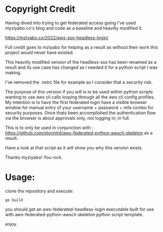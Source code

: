 # Copyright Credit
Having dived into trying to get federated access going I've used myziyabo.co's blog and code as a baseline and heavilly modified it.

https://mziyabo.co/2022/aws-sso-headless-login/

Full credit goes to mziyabo for helping as a result as without their work this project would never have existed.

This heavilly modified version of the headless-sso has been renamed as a result and its use case has changed as I needed it for a python script I was making.

I've removed the .netrc file for example as I consider that a security risk.

The purpose of this version if you will is to be used within python scripts wanting to use aws cli calls looping through all the aws cli config profiles. My intention is to have the first federated login have a visible browser window for manual entry of your username + password + mfa combo for security purposes. Once thats been accomplished the authentication flow via the browser is about approvals only, not logging in; in full.

This is to only be used in conjunction with : https://github.com/stormlrd/aws-federated-python-awscli-skeleton as a result.

Have a look at that script as it will show you why this version exists.

Thanks myziyabo! You rock.

# Usage:
clone the repository and execute:
```
go build
```
you should get an aws-federated-headless-login executable built for use with aws-federated-python-awscli-skeleton python script template.

enjoy.